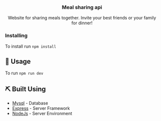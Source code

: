 <h3 align="center">Meal sharing api</h3>
<p align="center"> Website for sharing meals together. Invite your best friends or your family for dinner!
    <br> 
</p>


### Installing

To install run `npm install`

## 🎈 Usage <a name="usage"></a>

To run `npm run dev`

## ⛏️ Built Using <a name = "built_using"></a>

- [Mysql](https://www.npmjs.com/package/mysql) - Database
- [Express](https://expressjs.com/) - Server Framework
- [NodeJs](https://nodejs.org/en/) - Server Environment



